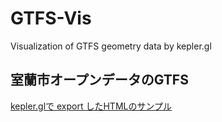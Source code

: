 # GTFS-Vis
Visualization of GTFS geometry data by kepler.gl

## 室蘭市オープンデータのGTFS
[kepler.glで export したHTMLのサンプル](https://tkhrmeme.github.io/GTFS-Vis/kepler.gl.html)
